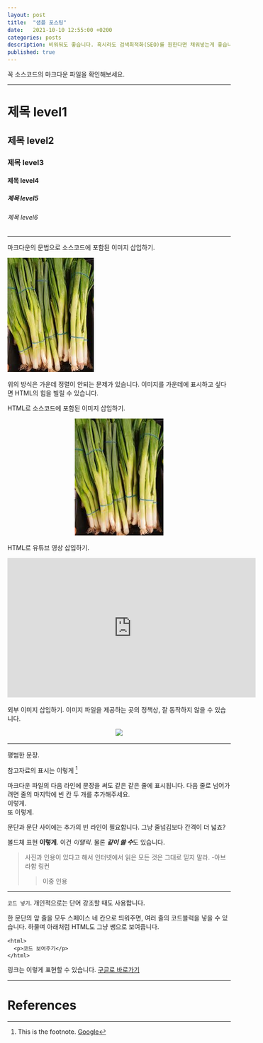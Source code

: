 ```yaml
---
layout: post
title:  "샘플 포스팅"
date:   2021-10-10 12:55:00 +0200
categories: posts
description: 비워둬도 좋습니다. 혹시라도 검색최적화(SEO)를 원한다면 채워넣는게 좋습니다.
published: true
---
```


꼭 소스코드의 마크다운 파일을 확인해보세요.

---

# 제목 level1
## 제목 level2
### 제목 level3
#### 제목 level4
##### 제목 level5
###### 제목 level6

---

마크다운의 문법으로 소스코드에 포함된 이미지 삽입하기.

![파](/asset/images/pa.jpg)

위의 방식은 가운데 정렬이 안되는 문제가 있습니다. 이미지를 가운데에 표시하고 싶다면 HTML의 힘을 빌릴 수 있습니다.

HTML로 소스코드에 포함된 이미지 삽입하기.
<p align="center">
  <img src="/asset/images/pa.jpg" width="200px" />
</p>

HTML로 유튜브 영상 삽입하기.
<iframe width="560" height="315" src="https://www.youtube.com/embed/q_8wpvZmRhQ" title="YouTube video player" frameborder="0" allow="accelerometer; autoplay; clipboard-write; encrypted-media; gyroscope; picture-in-picture" allowfullscreen></iframe>

외부 이미지 삽입하기. 이미지 파일을 제공하는 곳의 정책상, 잘 동작하지 않을 수 있습니다.
<p align="center">
 <img src="https://upload.wikimedia.org/wikipedia/commons/a/ab/Abraham_Lincoln_O-77_matte_collodion_print.jpg" width="100px" >
</p>

---

평범한 문장.

참고자료의 표시는 이렇게 [^1]

마크다운 파일의 다음 라인에 문장을 써도 같은 같은 줄에 표시됩니다. 다음 줄로 넘어가려면 줄의 마지막에 빈 칸 두 개를 추가해주세요.  
이렇게.  
또 이렇게.

문단과 문단 사이에는 추가의 빈 라인이 필요합니다. 그냥 줄넘김보다 간격이 더 넓죠?

볼드체 표현 **이렇게**.	이건 *이탤릭*. 물론 ***같이 쓸 수***도 있습니다.


> 사진과 인용이 있다고 해서 인터넷에서 읽은 모든 것은 그대로 믿지 말라. -아브라함 링컨
>> 이중 인용

---

`코드 넣기`. 개인적으로는 단어 강조할 때도 사용합니다.

한 문단의 앞 줄을 모두 스페이스 네 칸으로 띄워주면, 여러 줄의 코드블럭을 넣을 수 있습니다. 하물며 아래처럼 HTML도 그냥 쌩으로 보여줍니다.

    <html>
      <p>코드 보여주기</p>
    </html>

링크는 이렇게 표현할 수 있습니다. [구글로 바로가기](https://www.google.com/)

---

# References

[^1]: This is the footnote. [Google](https://www.google.com/)